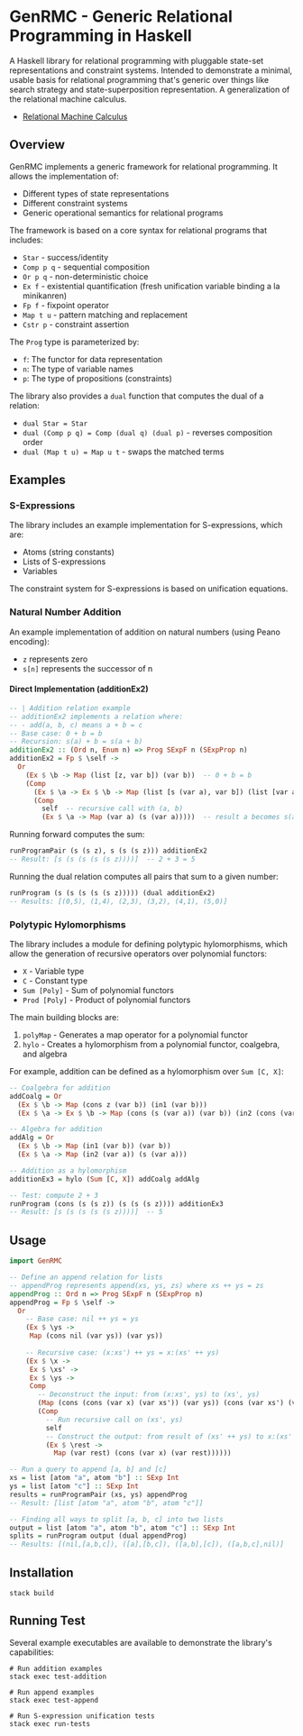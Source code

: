# GenRMC - Generic Relational Programming in Haskell

A Haskell library for relational programming with pluggable state-set representations and constraint systems. Intended to demonstrate a minimal, usable basis for relational programming that's generic over things like search strategy and state-superposition representation. A generalization of the relational machine calculus.

- [Relational Machine Calculus](https://arxiv.org/abs/2405.10801)

## Overview

GenRMC implements a generic framework for relational programming. It allows the implementation of:

- Different types of state representations
- Different constraint systems
- Generic operational semantics for relational programs

The framework is based on a core syntax for relational programs that includes:

- `Star` - success/identity
- `Comp p q` - sequential composition
- `Or p q` - non-deterministic choice
- `Ex f` - existential quantification (fresh unification variable binding a la minikanren)
- `Fp f` - fixpoint operator
- `Map t u` - pattern matching and replacement
- `Cstr p` - constraint assertion

The `Prog` type is parameterized by:
- `f`: The functor for data representation
- `n`: The type of variable names
- `p`: The type of propositions (constraints)

The library also provides a `dual` function that computes the dual of a relation:

- `dual Star = Star`
- `dual (Comp p q) = Comp (dual q) (dual p)` - reverses composition order
- `dual (Map t u) = Map u t` - swaps the matched terms

## Examples

### S-Expressions

The library includes an example implementation for S-expressions, which are:
- Atoms (string constants)
- Lists of S-expressions
- Variables

The constraint system for S-expressions is based on unification equations.

### Natural Number Addition

An example implementation of addition on natural numbers (using Peano encoding):
- `z` represents zero
- `s[n]` represents the successor of n

#### Direct Implementation (additionEx2)

```haskell
-- | Addition relation example
-- additionEx2 implements a relation where:
-- - add(a, b, c) means a + b = c
-- Base case: 0 + b = b
-- Recursion: s(a) + b = s(a + b)
additionEx2 :: (Ord n, Enum n) => Prog SExpF n (SExpProp n)
additionEx2 = Fp $ \self ->
  Or
    (Ex $ \b -> Map (list [z, var b]) (var b))  -- 0 + b = b
    (Comp
      (Ex $ \a -> Ex $ \b -> Map (list [s (var a), var b]) (list [var a, var b]))  -- s(a) + b = (a, b)
      (Comp
        self  -- recursive call with (a, b)
        (Ex $ \a -> Map (var a) (s (var a)))))  -- result a becomes s(a)
```

Running forward computes the sum:
```haskell
runProgramPair (s (s z), s (s (s z))) additionEx2
-- Result: [s (s (s (s (s z))))]  -- 2 + 3 = 5
```

Running the dual relation computes all pairs that sum to a given number:
```haskell
runProgram (s (s (s (s (s z))))) (dual additionEx2)
-- Results: [(0,5), (1,4), (2,3), (3,2), (4,1), (5,0)]
```

### Polytypic Hylomorphisms

The library includes a module for defining polytypic hylomorphisms, which allow the generation of recursive operators over polynomial functors:

- `X` - Variable type
- `C` - Constant type
- `Sum [Poly]` - Sum of polynomial functors
- `Prod [Poly]` - Product of polynomial functors

The main building blocks are:

1. `polyMap` - Generates a map operator for a polynomial functor
2. `hylo` - Creates a hylomorphism from a polynomial functor, coalgebra, and algebra

For example, addition can be defined as a hylomorphism over `Sum [C, X]`:

```haskell
-- Coalgebra for addition
addCoalg = Or
  (Ex $ \b -> Map (cons z (var b)) (in1 (var b)))
  (Ex $ \a -> Ex $ \b -> Map (cons (s (var a)) (var b)) (in2 (cons (var a) (var b))))

-- Algebra for addition
addAlg = Or
  (Ex $ \b -> Map (in1 (var b)) (var b))
  (Ex $ \a -> Map (in2 (var a)) (s (var a)))

-- Addition as a hylomorphism
additionEx3 = hylo (Sum [C, X]) addCoalg addAlg

-- Test: compute 2 + 3
runProgram (cons (s (s z)) (s (s (s z)))) additionEx3
-- Result: [s (s (s (s (s z))))]  -- 5
```

## Usage

```haskell
import GenRMC

-- Define an append relation for lists
-- appendProg represents append(xs, ys, zs) where xs ++ ys = zs
appendProg :: Ord n => Prog SExpF n (SExpProp n)
appendProg = Fp $ \self -> 
  Or
    -- Base case: nil ++ ys = ys
    (Ex $ \ys ->
     Map (cons nil (var ys)) (var ys))
    
    -- Recursive case: (x:xs') ++ ys = x:(xs' ++ ys)
    (Ex $ \x ->
     Ex $ \xs' ->
     Ex $ \ys ->
     Comp
       -- Deconstruct the input: from (x:xs', ys) to (xs', ys)
       (Map (cons (cons (var x) (var xs')) (var ys)) (cons (var xs') (var ys)))
       (Comp
         -- Run recursive call on (xs', ys)
         self
         -- Construct the output: from result of (xs' ++ ys) to x:(xs' ++ ys) 
         (Ex $ \rest ->
           Map (var rest) (cons (var x) (var rest))))))

-- Run a query to append [a, b] and [c]
xs = list [atom "a", atom "b"] :: SExp Int
ys = list [atom "c"] :: SExp Int
results = runProgramPair (xs, ys) appendProg
-- Result: [list [atom "a", atom "b", atom "c"]]

-- Finding all ways to split [a, b, c] into two lists
output = list [atom "a", atom "b", atom "c"] :: SExp Int
splits = runProgram output (dual appendProg)
-- Results: [(nil,[a,b,c]), ([a],[b,c]), ([a,b],[c]), ([a,b,c],nil)]
```

## Installation

```
stack build
```

## Running Test

Several example executables are available to demonstrate the library's capabilities:

```
# Run addition examples
stack exec test-addition

# Run append examples
stack exec test-append

# Run S-expression unification tests
stack exec run-tests
```
